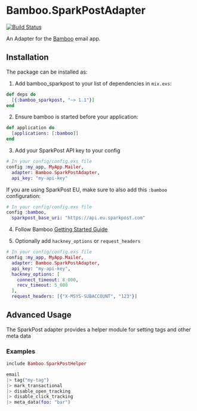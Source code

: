 # Bamboo.SparkPostAdapter
[![Build Status](https://travis-ci.org/andrewtimberlake/bamboo_sparkpost.svg?branch=master)](https://travis-ci.org/andrewtimberlake/bamboo_sparkpost)

An Adapter for the [Bamboo](https://github.com/thoughtbot/bamboo) email app.

## Installation

The package can be installed as:

  1. Add bamboo_sparkpost to your list of dependencies in `mix.exs`:

```elixir
def deps do
  [{:bamboo_sparkpost, "~> 1.1"}]
end
```

  2. Ensure bamboo is started before your application:

```elixir
def application do
  [applications: [:bamboo]]
end
```

  3. Add your SparkPost API key to your config

```elixir
# In your config/config.exs file
config :my_app, MyApp.Mailer,
  adapter: Bamboo.SparkPostAdapter,
  api_key: "my-api-key"
```

If you are using SparkPost EU, make sure to also add this `:bamboo` configuration:

```elixir
# In your config/config.exs file
config :bamboo,
  sparkpost_base_uri: "https://api.eu.sparkpost.com"
```

  4. Follow Bamboo [Getting Started Guide](https://github.com/thoughtbot/bamboo#getting-started)

  5. Optionally add `hackney_options` or `request_headers`

```elixir
# In your config/config.exs file
config :my_app, MyApp.Mailer,
  adapter: Bamboo.SparkPostAdapter,
  api_key: "my-api-key",
  hackney_options: [
    connect_timeout: 8_000,
    recv_timeout: 5_000
  ],
  request_headers: [{"X-MSYS-SUBACCOUNT", "123"}]
```


## Advanced Usage

The SparkPost adapter provides a helper module for setting tags and other meta data

### Examples

```elixir
include Bamboo.SparkPostHelper

email
|> tag("my-tag")
|> mark_transactional
|> disable_open_tracking
|> disable_click_tracking
|> meta_data(foo: "bar")
```
